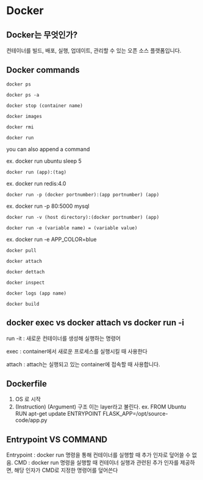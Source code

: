 # Docker
## Docker는 무엇인가?
컨테이너를 빌드, 배포, 실행, 업데이트, 관리할 수 있는 오픈 소스 플랫폼입니다.

## Docker commands
`docker ps`

`docker ps -a`

`docker stop (container name) `

`docker images`

`docker rmi`

`docker run`

you can also append a command

ex. docker run ubuntu sleep 5


`docker run (app):(tag)`

ex. docker run redis:4.0

`docker run -p (docker portnumber):(app portnumber) (app)`

ex. docker run -p 80:5000 mysql

`docker run -v (host directory):(docker portnumber) (app)`

`docker run -e (variable name) = (variable value)`

ex. docker run -e APP_COLOR=blue

`docker pull`

`docker attach`

`docker dettach`

`docker inspect`

`docker logs (app name)`

`docker build`

## docker exec vs docker attach vs docker run -i

run -it : 새로운 컨테이너를 생성해 실행하는 명령어

exec : container에서 새로운 프로세스를 실행시킬 때 사용한다

attach : attach는 실행되고 있는 container에 접속할 때 사용합니다.

## Dockerfile
1. OS 로 시작
2. (Instruction) (Argument) 구조 이는 layer라고 불린다.
ex. FROM Ubuntu
	RUN apt-get update
	ENTRYPOINT FLASK_APP=/opt/source-code/app.py

## Entrypoint VS COMMAND
Entrypoint : docker run 명령을 통해 컨테이너를 실행할 때 추가 인자로 덮어쓸 수 없음.
CMD : docker run 명령을 실행할 때 컨테이너 실행과 관련된 추가 인자를 제공하면, 해당 인자가 CMD로 지정한 명령어를 덮어쓴다

